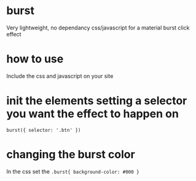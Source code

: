 # burst
Very lightweight, no dependancy css/javascript for a material burst click effect

# how to use
Include the css and javascript on your site

# init the elements setting a selector you want the effect to happen on
    
    burst({ selector: '.btn' })
    
# changing the burst color
In the css set the `.burst{ background-color: #000 }`
